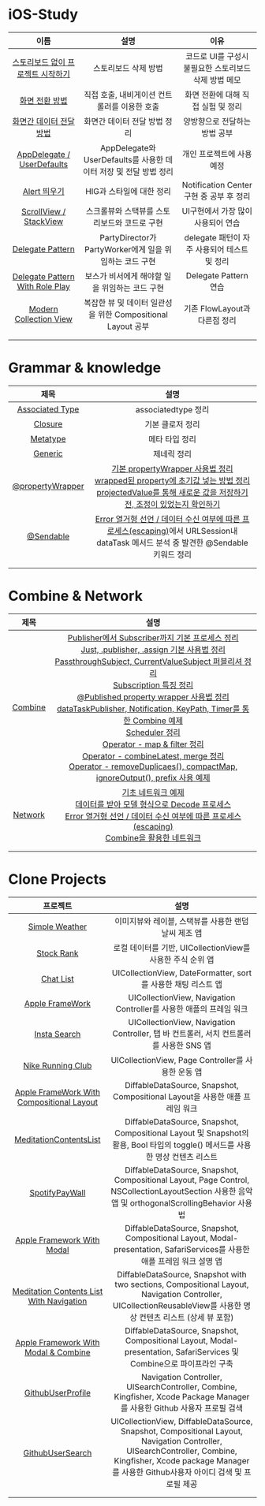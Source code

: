 # iOS-Study

|이름|설명|이유|
|:-:|:-:|:-:|
| [스토리보드 없이 프로젝트 시작하기](https://github.com/KayAhn0126/iOS-Study/tree/main/UI/HowToRemoveStoryboard) | 스토리보드 삭제 방법| 코드로 UI를 구성시 불필요한 스토리보드 삭제 방법 메모 |
| [화면 전환 방법](https://github.com/KayAhn0126/iOS-Study/tree/main/UI/ScreenTransition) | 직접 호출, 내비게이션 컨트롤러를 이용한 호출 | 화면 전환에 대해 직접 실험 및 정리 |
| [화면간 데이터 전달 방법](https://github.com/KayAhn0126/iOS-Study/tree/main/UI/DataTransferBetweenScreens)| 화면간 데이터 전달 방법 정리| 양방향으로 전달하는 방법 공부 |
| [AppDelegate / UserDefaults](https://github.com/KayAhn0126/iOS-Study/tree/main/UI/HowToStoreData)| AppDelegate와 UserDefaults를 사용한 데이터 저장 및 전달 방법 정리| 개인 프로젝트에 사용 예정|
| [Alert 띄우기](https://github.com/KayAhn0126/iOS-Study/tree/main/UI/Alert)| HIG과 스타일에 대한 정리 | Notification Center 구현 중 공부 후 정리 |
| [ScrollView / StackView](https://github.com/KayAhn0126/iOS-Study/tree/main/UI/StackViewAndScrollView) | 스크롤뷰와 스택뷰를 스토리보드와 코드로 구현 | UI구현에서 가장 많이 사용되어 연습 |
| [Delegate Pattern](https://github.com/KayAhn0126/iOS-Study/tree/main/UI/DelegatePattern) | PartyDirector가 PartyWorker에게 일을 위임하는 코드 구현 | delegate 패턴이 자주 사용되어 테스트 및 정리 |
| [Delegate Pattern With Role Play](https://github.com/KayAhn0126/iOS-Study/tree/main/UI/DelegatePatternWithRolePlay)| 보스가 비서에게 해야할 일을 위임하는 코드 구현| Delegate Pattern 연습|
| [Modern Collection View](https://github.com/KayAhn0126/iOS-Study/tree/main/UI/ModernCollectionView)| 복잡한 뷰 및 데이터 일관성을 위한 Compositional Layout 공부| 기존 FlowLayout과 다른점 정리 |
| | | |
| | | |

# Grammar & knowledge
| 제목 | 설명|
|:-:|:-:|
| [Associated Type](https://github.com/KayAhn0126/iOS-Study/tree/main/GrammarAndKnowledge/AssociatedType)| associatedtype 정리|
| [Closure](https://github.com/KayAhn0126/iOS-Study/tree/main/GrammarAndKnowledge/Closure)| 기본 클로저 정리|
| [Metatype](https://github.com/KayAhn0126/iOS-Study/tree/main/GrammarAndKnowledge/Metatype)| 메타 타입 정리|
| [Generic](https://github.com/KayAhn0126/iOS-Study/tree/main/GrammarAndKnowledge/Generic)| 제네릭 정리|
| [@propertyWrapper](https://github.com/KayAhn0126/iOS-Study/tree/main/GrammarAndKnowledge/PropertyWrapper)| [기본 propertyWrapper 사용법 정리](https://github.com/KayAhn0126/iOS-Study/blob/main/GrammarAndKnowledge/PropertyWrapper/PropertyWrapper.playground/Pages/Basic%20PropertyWrapper.xcplaygroundpage/Contents.swift) <br> [wrapped된 property에 초기값 넣는 방법 정리](https://github.com/KayAhn0126/iOS-Study/blob/main/GrammarAndKnowledge/PropertyWrapper/PropertyWrapper.playground/Pages/PropertyWrapper%20%26%20Initializer.xcplaygroundpage/Contents.swift) <br> [projectedValue를 통해 새로운 값을 저장하기 전, 조정이 있었는지 확인하기](https://github.com/KayAhn0126/iOS-Study/blob/main/GrammarAndKnowledge/PropertyWrapper/PropertyWrapper.playground/Pages/ProjectedValue.xcplaygroundpage/Contents.swift)|
| [@Sendable](https://github.com/KayAhn0126/iOS-Study/tree/main/GrammarAndKnowledge/SendableKeyword)| [Error 열거형 선언 / 데이터 수신 여부에 따른 프로세스(escaping)](https://github.com/KayAhn0126/Network/blob/main/Network%20in%20iOS.playground/Pages/Fetch%20Method.xcplaygroundpage/Contents.swift)에서 URLSession내 dataTask 메서드 분석 중 발견한 @Sendable 키워드 정리|
| | |
| | |

# Combine & Network
| 제목 | 설명|
|:-:|:-:|
| [Combine](https://github.com/KayAhn0126/Combine)| [Publisher에서 Subscriber까지 기본 프로세스 정리](https://github.com/KayAhn0126/Combine/blob/main/Hello%20Combine.playground/Pages/Publisher%20%26%20Subscriber%20%26%20Subscription.xcplaygroundpage/Contents.swift) <br> [Just, .publisher, .assign 기본 사용법 정리](https://github.com/KayAhn0126/Combine/blob/main/Hello%20Combine.playground/Pages/Publisher%20%26%20Subscriber.xcplaygroundpage/Contents.swift) <br> [PassthroughSubject, CurrentValueSubject 퍼블리셔 정리](https://github.com/KayAhn0126/Combine/blob/main/Hello%20Combine.playground/Pages/Subject.xcplaygroundpage/Contents.swift) <br> [Subscription 특징 정리](https://github.com/KayAhn0126/Combine/blob/main/Hello%20Combine.playground/Pages/Subscription.xcplaygroundpage/Contents.swift) <br> [@Published property wrapper 사용법 정리](https://github.com/KayAhn0126/Combine/blob/main/Hello%20Combine.playground/Pages/Published.xcplaygroundpage/Contents.swift) <br> [dataTaskPublisher, Notification, KeyPath, Timer를 통한 Combine 예제](https://github.com/KayAhn0126/Combine/blob/main/Hello%20Combine.playground/Pages/Foundation%20and%20Combine.xcplaygroundpage/Contents.swift) <br> [Scheduler 정리](https://github.com/KayAhn0126/Combine/blob/main/Hello%20Combine.playground/Pages/Scheduler.xcplaygroundpage/Contents.swift) <br> [Operator - map & filter 정리](https://github.com/KayAhn0126/Combine/blob/main/Hello%20Combine.playground/Pages/Operator%20-%20map%20%26%20filter.xcplaygroundpage/Contents.swift) <br> [Operator - combineLatest, merge 정리](https://github.com/KayAhn0126/Combine/blob/main/Hello%20Combine.playground/Pages/Operator%20-%20combineLatest.xcplaygroundpage/Contents.swift) <br> [Operator - removeDuplicaes(), compactMap, ignoreOutput(), prefix 사용 예제](https://github.com/KayAhn0126/Combine/blob/main/Hello%20Combine.playground/Pages/Operator%20-%20removeDup%20%26%20compactMap.xcplaygroundpage/Contents.swift)|
| [Network](https://github.com/KayAhn0126/Network)| [기초 네트워크 예제](https://github.com/KayAhn0126/Network/blob/main/Network%20in%20iOS.playground/Pages/URLSession.xcplaygroundpage/Contents.swift) <br> [데이터를 받아 모델 형식으로 Decode 프로세스](https://github.com/KayAhn0126/Network/blob/main/Network%20in%20iOS.playground/Pages/Decode%20Data.xcplaygroundpage/Contents.swift) <br> [Error 열거형 선언 / 데이터 수신 여부에 따른 프로세스(escaping)](https://github.com/KayAhn0126/Network/blob/main/Network%20in%20iOS.playground/Pages/Fetch%20Method.xcplaygroundpage/Contents.swift) <br> [Combine을 활용한 네트워크](https://github.com/KayAhn0126/Network/blob/main/Network%20in%20iOS.playground/Pages/Using%20Combine.xcplaygroundpage/Contents.swift)|
| | |
| | |

# Clone Projects

| 프로젝트 | 설명 |
|:-:|:-:|
| [Simple Weather](https://github.com/KayAhn0126/SimpleWeather)| 이미지뷰와 레이블, 스택뷰를 사용한 랜덤 날씨 제조 앱 |
| [Stock Rank](https://github.com/KayAhn0126/StockRank)| 로컬 데이터를 기반, UICollectionView를 사용한 주식 순위 앱 |
| [Chat List](https://github.com/KayAhn0126/ChatList)| UICollectionView, DateFormatter, sort를 사용한 채팅 리스트 앱 |
| [Apple FrameWork](https://github.com/KayAhn0126/AppleFramework)| UICollectionView, Navigation Controller를 사용한 애플의 프레임 워크 |
| [Insta Search](https://github.com/KayAhn0126/InstaSearch)| UICollectionView, Navigation Controller, 탭 바 컨트롤러, 서치 컨트롤러를 사용한 SNS 앱 |
| [Nike Running Club](https://github.com/KayAhn0126/NRC)| UICollectionView, Page Controller를 사용한 운동 앱|
| [Apple FrameWork With Compositional Layout](https://github.com/KayAhn0126/AppleFrameworkWithCompositionalLayout)| DiffableDataSource, Snapshot, Compositional Layout을 사용한 애플 프레임 워크|
| [MeditationContentsList](https://github.com/KayAhn0126/MeditationContentsList)| DiffableDataSource, Snapshot, Compositional Layout 및 Snapshot의 활용, Bool 타입의 toggle() 메서드를 사용한 명상 컨텐츠 리스트|
| [SpotifyPayWall](https://github.com/KayAhn0126/SpotifyPayWall)| DiffableDataSource, Snapshot, Compositional Layout, Page Control, NSCollectionLayoutSection 사용한 음악앱 및 orthogonalScrollingBehavior 사용법|
| [Apple Framework With Modal](https://github.com/KayAhn0126/AppleFrameworkWithModal)| DiffableDataSource, Snapshot, Compositional Layout, Modal-presentation, SafariServices를 사용한 애플 프레임 워크 설명 앱|
| [Meditation Contents List With Navigation](https://github.com/KayAhn0126/MeditationContentsListWithNavigation)| DiffableDataSource, Snapshot with two sections, Compositional Layout, Navigation Controller, UICollectionReusableView를 사용한 명상 컨텐츠 리스트 (상세 뷰 포함)|
| [Apple Framework With Modal & Combine](https://github.com/KayAhn0126/AppleFrameworkWithModalAndCombine)| DiffableDataSource, Snapshot, Compositional Layout, Modal-presentation, SafariServices 및 Combine으로 파이프라인 구축|
| [GithubUserProfile](https://github.com/KayAhn0126/GithubUserProfile)| Navigation Controller, UISearchController, Combine, Kingfisher, Xcode Package Manager를 사용한 Github 사용자 프로필 검색|
| [GithubUserSearch](https://github.com/KayAhn0126/GithubUserSearch)| UICollectionView, DiffableDataSource, Snapshot, Compositional Layout, Navigation Controller, UISearchController, Combine, Kingfisher, Xcode package Manager를 사용한 Github사용자 아이디 검색 및 프로필 제공|
| | |
| | |

